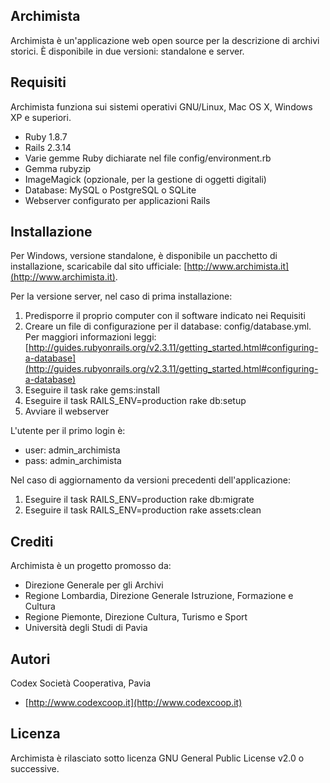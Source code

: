 ## Archimista

Archimista è un'applicazione web open source per la descrizione di archivi storici. È disponibile in due versioni: standalone e server.

## Requisiti

Archimista funziona sui sistemi operativi GNU/Linux, Mac OS X, Windows XP e superiori.

* Ruby 1.8.7
* Rails 2.3.14
* Varie gemme Ruby dichiarate nel file config/environment.rb
* Gemma rubyzip
* ImageMagick (opzionale, per la gestione di oggetti digitali)
* Database: MySQL o PostgreSQL o SQLite
* Webserver configurato per applicazioni Rails

## Installazione

Per Windows, versione standalone, è disponibile un pacchetto di installazione, scaricabile dal sito ufficiale: [http://www.archimista.it](http://www.archimista.it).

Per la versione server, nel caso di prima installazione:

1. Predisporre il proprio computer con il software indicato nei Requisiti
2. Creare un file di configurazione per il database: config/database.yml. Per maggiori informazioni leggi: [http://guides.rubyonrails.org/v2.3.11/getting_started.html#configuring-a-database](http://guides.rubyonrails.org/v2.3.11/getting_started.html#configuring-a-database)
3. Eseguire il task rake gems:install
4. Eseguire il task RAILS_ENV=production rake db:setup
5. Avviare il webserver

L'utente per il primo login è:

* user: admin_archimista
* pass: admin_archimista

Nel caso di aggiornamento da versioni precedenti dell'applicazione:

1. Eseguire il task RAILS_ENV=production rake db:migrate
2. Eseguire il task RAILS_ENV=production rake assets:clean

## Crediti

Archimista è un progetto promosso da:

* Direzione Generale per gli Archivi
* Regione Lombardia, Direzione Generale Istruzione, Formazione e Cultura
* Regione Piemonte, Direzione Cultura, Turismo e Sport
* Università degli Studi di Pavia

## Autori

Codex Società Cooperativa, Pavia

* [http://www.codexcoop.it](http://www.codexcoop.it)

## Licenza

Archimista è rilasciato sotto licenza GNU General Public License v2.0 o successive.

